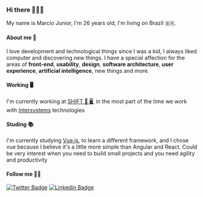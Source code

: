 ### Hi there 🧑🏻‍💻

My name is Marcio Junior, I'm 26 years old, I'm living on Brazil 🇧🇷.

#### About me 💬
I love development and technological things since I was a kid, I always liked computer and discovering new things. I have a special affection for the areas of **front-end**, **usability**, **design**, **software architecture**, **user experience**, **artificial intelligence**, new things and more.

#### Working 🖥️
I'm currently working at [SHIFT 🧪 🖥️](https://shift.com.br), in the most part of the time we work with [Intersystems](https://www.intersystems.com/br/) technologies

#### Studing 📚
I'm currently studying [Vue.js](https://vuejs.org/), to learn a different framework, and I chose vue because I believe it's a little more simple than Angular and React. Could be very interest when you need to build small projects and you need agility and productivity

#### Follow me 🏃‍♂️
[![Twitter Badge](https://img.shields.io/badge/-Twitter-1ca0f1?style=flat-square&labelColor=1ca0f1&logo=twitter&logoColor=white&link=https://twitter.com/marciofmjr)](https://twitter.com/marciofmjr)
[![Linkedin Badge](https://img.shields.io/badge/-LinkedIn-blue?style=flat-square&logo=Linkedin&logoColor=white&link=https://www.linkedin.com/in/marciofmjr)](https://www.linkedin.com/in/marciofmjr)
